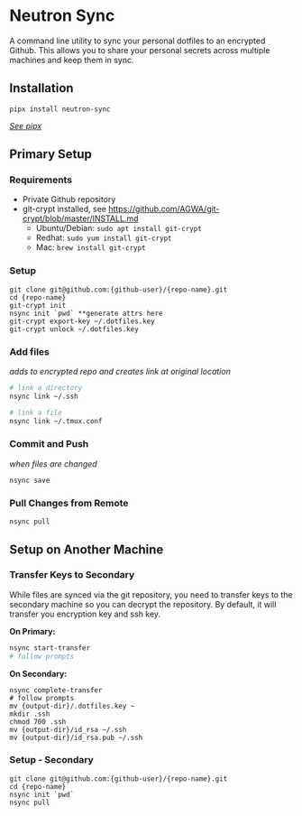 # Neutron Sync

A command line utility to sync your personal dotfiles to an encrypted Github. This allows you to share your personal secrets across multiple machines and keep them in sync.

## Installation

`pipx install neutron-sync`

*[See pipx](https://pypa.github.io/pipx/)*

## Primary Setup

### Requirements

- Private Github repository
- git-crypt installed, see https://github.com/AGWA/git-crypt/blob/master/INSTALL.md
    - Ubuntu/Debian: `sudo apt install git-crypt`
    - Redhat: `sudo yum install git-crypt`
    - Mac: `brew install git-crypt`

### Setup

```
git clone git@github.com:{github-user}/{repo-name}.git
cd {repo-name}
git-crypt init
nsync init `pwd` **generate attrs here
git-crypt export-key ~/.dotfiles.key
git-crypt unlock ~/.dotfiles.key
```

### Add files

*adds to encrypted repo and creates link at original location*

```bash
# link a directory
nsync link ~/.ssh

# link a file
nsync link ~/.tmux.conf
```

### Commit and Push

*when files are changed*

`nsync save`

### Pull Changes from Remote

`nsync pull`


## Setup on Another Machine

### Transfer Keys to Secondary

While files are synced via the git repository, you need to transfer keys to the secondary machine so you can decrypt the repository. By default, it will transfer you encryption key and ssh key.

**On Primary:**

```bash
nsync start-transfer
# follow prompts
```

**On Secondary:**
```
nsync complete-transfer
# follow prompts
mv {output-dir}/.dotfiles.key ~
mkdir .ssh
chmod 700 .ssh
mv {output-dir}/id_rsa ~/.ssh
mv {output-dir}/id_rsa.pub ~/.ssh
```

### Setup - Secondary

```
git clone git@github.com:{github-user}/{repo-name}.git
cd {repo-name}
nsync init `pwd`
nsync pull
```
